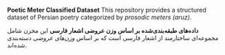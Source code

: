 **Poetic Meter Classified Dataset**
This repository provides a structured dataset of Persian poetry categorized by *prosodic meters (aruz)*.


**داده‌های طبقه‌بندی‌شده بر اساس وزن عروضی اشعار فارسی**
این مخزن شامل مجموعه‌ای ساختارمند از اشعار فارسی است که بر اساس *وزن‌های عروضی* دسته‌بندی شده‌اند.


